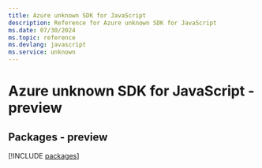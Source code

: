 ```yaml
---
title: Azure unknown SDK for JavaScript
description: Reference for Azure unknown SDK for JavaScript
ms.date: 07/30/2024
ms.topic: reference
ms.devlang: javascript
ms.service: unknown
---
```

# Azure unknown SDK for JavaScript - preview
## Packages - preview
[!INCLUDE [packages](unknown-index.md)]